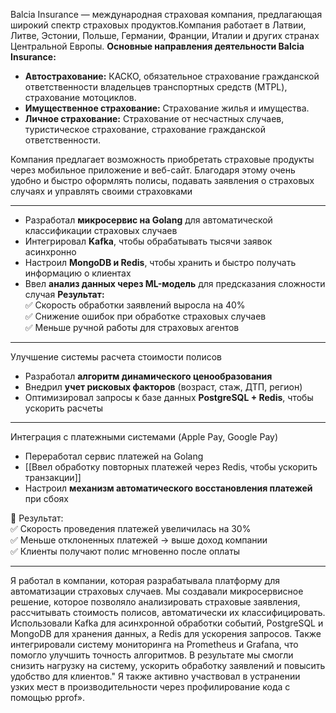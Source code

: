 
Balcia Insurance — международная страховая компания, предлагающая широкий спектр страховых продуктов.Компания работает в Латвии, Литве, Эстонии, Польше, Германии, Франции, Италии и других странах Центральной Европы.
**Основные направления деятельности Balcia Insurance:**
- **Автострахование:** КАСКО, обязательное страхование гражданской ответственности владельцев транспортных средств (MTPL), страхование мотоциклов.
- **Имущественное страхование:** Страхование жилья и имущества.
- **Личное страхование:** Страхование от несчастных случаев, туристическое страхование, страхование гражданской ответственности.

Компания предлагает возможность приобретать страховые продукты через мобильное приложение и веб-сайт. Благодаря этому очень удобно и быстро оформлять полисы, подавать заявления о страховых случаях и управлять своими страховками

---
- Разработал **микросервис на Golang** для автоматической классификации страховых случаев
- Интегрировал **Kafka**, чтобы обрабатывать тысячи заявок асинхронно
- Настроил **MongoDB и Redis**, чтобы хранить и быстро получать информацию о клиентах
- Ввел **анализ данных через ML-модель** для предсказания сложности случая
**Результат:**  
✅ Скорость обработки заявлений выросла на 40%  
✅ Снижение ошибок при обработке страховых случаев  
✅ Меньше ручной работы для страховых агентов

---
Улучшение системы расчета стоимости полисов
- Разработал **алгоритм динамического ценообразования**
- Внедрил **учет рисковых факторов** (возраст, стаж, ДТП, регион)
- Оптимизировал запросы к базе данных **PostgreSQL + Redis**, чтобы ускорить расчеты
---
Интеграция с платежными системами (Apple Pay, Google Pay)
- Переработал сервис платежей на Golang
- [[Ввел обработку повторных платежей через Redis, чтобы ускорить транзакции]]
- Настроил **механизм автоматического восстановления платежей** при сбоях

📌 Результат:  
✅ Скорость проведения платежей увеличилась на 30%  
✅ Меньше отклоненных платежей → выше доход компании  
✅ Клиенты получают полис мгновенно после оплаты

---





Я работал в компании, которая разрабатывала платформу для автоматизации страховых случаев. Мы создавали микросервисное решение, которое позволяло анализировать страховые заявления, рассчитывать стоимость полисов, автоматически их классифицировать. Использовали Kafka для асинхронной обработки событий, PostgreSQL и MongoDB для хранения данных, а Redis для ускорения запросов. Также интегрировали систему мониторинга на Prometheus и Grafana, что помогло улучшить точность алгоритмов. В результате мы смогли снизить нагрузку на систему, ускорить обработку заявлений и повысить удобство для клиентов."
Я также активно участвовал в устранении узких мест в производительности через профилирование кода с помощью pprof».